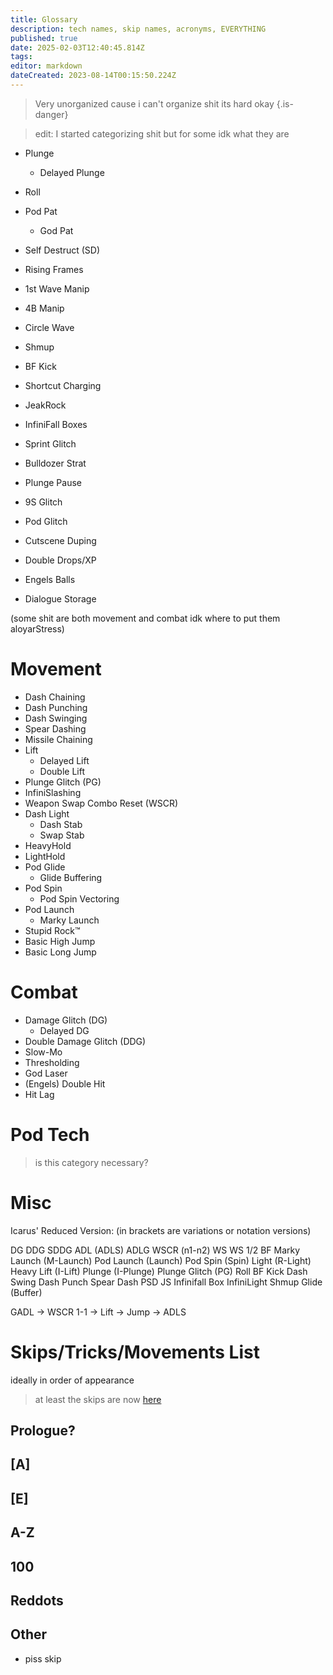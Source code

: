 ```yaml
---
title: Glossary
description: tech names, skip names, acronyms, EVERYTHING
published: true
date: 2025-02-03T12:40:45.814Z
tags: 
editor: markdown
dateCreated: 2023-08-14T00:15:50.224Z
---
```


> Very unorganized cause i can't organize shit its hard okay
{.is-danger}

> edit: I started categorizing shit but for some idk what they are

- Plunge
	- Delayed Plunge

- Roll




- Pod Pat
	- God Pat
- Self Destruct (SD)
- Rising Frames
- 1st Wave Manip
- 4B Manip
- Circle Wave
- Shmup

- BF Kick
- Shortcut Charging

- JeakRock
- InfiniFall Boxes
- Sprint Glitch
- Bulldozer Strat
- Plunge Pause
- 9S Glitch
- Pod Glitch
- Cutscene Duping
- Double Drops/XP

- Engels Balls
- Dialogue Storage




(some shit are both movement and combat idk where to put them aloyarStress)

# Movement
- Dash Chaining
- Dash Punching
- Dash Swinging
- Spear Dashing
- Missile Chaining
- Lift
	- Delayed Lift
	- Double Lift
- Plunge Glitch (PG)
- InfiniSlashing
- Weapon Swap Combo Reset (WSCR)
- Dash Light
	- Dash Stab
	- Swap Stab
- HeavyHold
- LightHold
- Pod Glide
	- Glide Buffering
- Pod Spin
	- Pod Spin Vectoring
- Pod Launch
	- Marky Launch
- Stupid Rock™
- Basic High Jump
- Basic Long Jump
# Combat
- Damage Glitch (DG)
	- Delayed DG
- Double Damage Glitch (DDG)
- Slow-Mo
- Thresholding
- God Laser
- (Engels) Double Hit
- Hit Lag
# Pod Tech
> is this category necessary?
# Misc

Icarus' Reduced Version:
(in brackets are variations or notation versions)

DG
DDG
SDDG
ADL (ADLS)
ADLG
WSCR (n1-n2)
WS
WS 1/2
BF
Marky Launch (M-Launch)
Pod Launch (Launch)
Pod Spin (Spin)
Light (R-Light)
Heavy
Lift (I-Lift)
Plunge (I-Plunge)
Plunge Glitch (PG)
Roll
BF Kick
Dash Swing
Dash Punch
Spear Dash
PSD
JS
Infinifall Box
InfiniLight
Shmup
Glide (Buffer)

GADL -> WSCR 1-1 -> Lift -> Jump -> ADLS

# Skips/Tricks/Movements List
ideally in order of appearance
> at least the skips are now [here](/skipLists/skip-list-any)

## Prologue?
## [A]
## [E]
## A-Z
## 100
## Reddots
## Other
- piss skip